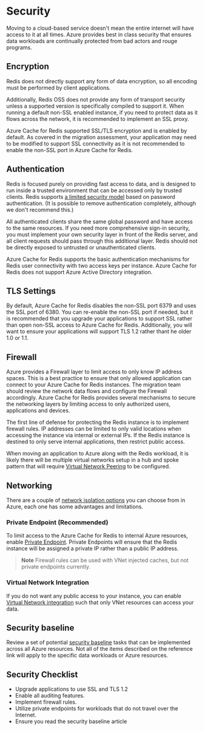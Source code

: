 # Security

Moving to a cloud-based service doesn't mean the entire internet will have access to it at all times. Azure provides best in class security that ensures data workloads are continually protected from bad actors and rouge programs.

## Encryption

Redis does not directly support any form of data encryption, so all encoding must be performed by client applications.

Additionally, Redis OSS does not provide any form of transport security unless a supported version is specifically compiled to support it. When running a default non-SSL enabled instance, if you need to protect data as it flows across the network, it is recommended to implement an SSL proxy.

Azure Cache for Redis supported SSL/TLS encryption and is enabled by default.  As covered in the migration assessment, your application may need to be modified to support SSL connectivity as it is not recommended to enable the non-SSL port in Azure Cache for Redis.

## Authentication

Redis is focused purely on providing fast access to data, and is designed to run inside a trusted environment that can be accessed only by trusted clients. Redis supports [a limited security model](https://redis.io/topics/security) based on password authentication. (It is possible to remove authentication completely, although we don't recommend this.)

All authenticated clients share the same global password and have access to the same resources. If you need more comprehensive sign-in security, you must implement your own security layer in front of the Redis server, and all client requests should pass through this additional layer. Redis should not be directly exposed to untrusted or unauthenticated clients.

Azure Cache for Redis supports the basic authentication mechanisms for Redis user connectivity with two access keys per instance.  Azure Cache for Redis does not support Azure Active Directory integration.

## TLS Settings

By default, Azure Cache for Redis disables the non-SSL port 6379 and uses the SSL port of 6380. You can re-enable the non-SSL port if needed, but it is recommended that you upgrade your applications to support SSL rather than open non-SSL access to Azure Cache for Redis.  Additionally, you will want to ensure your applications will support TLS 1.2 rather thant he older 1.0 or 1.1.

## Firewall

Azure provides a Firewall layer to limit access to only know IP address spaces.  This is a best practice to ensure that only allowed application can connect to your Azure Cache for Redis instances. The migration team should review the network data flows and configure the Firewall accordingly.  Azure Cache for Redis provides several mechanisms to secure the networking layers by limiting access to only authorized users, applications and devices.  

The first line of defense for protecting the Redis instance is to implement firewall rules. IP addresses can be limited to only valid locations when accessing the instance via internal or external IPs. If the Redis instance is destined to only serve internal applications, then restrict public access.

When moving an application to Azure along with the Redis workload, it is likely there will be multiple virtual networks setup in a hub and spoke pattern that will require [Virtual Network Peering](https://docs.microsoft.com/en-us/azure/virtual-network/virtual-network-peering-overview) to be configured.

## Networking

There are a couple of [network isolation options](https://docs.microsoft.com/en-us/azure/azure-cache-for-redis/cache-network-isolation) you can choose from in Azure, each one has some advantages and limitations.

### Private Endpoint (Recommended)

To limit access to the Azure Cache for Redis to internal Azure resources, enable [Private Endpoint](https://docs.microsoft.com/en-us/azure/azure-cache-for-redis/cache-network-isolation#azure-private-link).  Private Endpoints will ensure that the Redis instance will be assigned a private IP rather than a public IP address.

> **Note** Firewall rules can be used with VNet injected caches, but not private endpoints currently.

### Virtual Network Integration

If you do not want any public access to your instance, you can enable [Virtual Network integration](https://docs.microsoft.com/en-us/azure/azure-cache-for-redis/cache-network-isolation#azure-virtual-network-injection) such that only VNet resources can access your data.

## Security baseline

Review a set of potential [security baseline](https://docs.microsoft.com/en-us/security/benchmark/azure/baselines/azure-cache-for-redis-security-baseline?toc=/azure/azure-cache-for-redis/TOC.json) tasks that can be implemented across all Azure resources. Not all of the items described on the reference link will apply to the specific data workloads or Azure resources.

## Security Checklist

- Upgrade applications to use SSL and TLS 1.2
- Enable all auditing features.
- Implement firewall rules.
- Utilize private endpoints for workloads that do not travel over the Internet.
- Ensure you read the security baseline article
